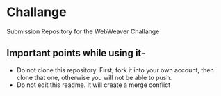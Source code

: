 # Challange
Submission Repository for the WebWeaver Challange

## Important points while using it-
<ul>
  <li>Do not clone this repository. First, fork it into your own account, then clone that one, otherwise you will not be able to push.</li>
  <li>Do not edit this readme. It will create a merge conflict</li>
  </ul>

